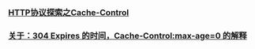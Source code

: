 # 

### [HTTP协议探索之Cache-Control](http://blog.csdn.net/chen_zw/article/details/18924875)

### [关于：304 Expires 的时间，Cache-Control:max-age=0 的解释](https://cnodejs.org/topic/53574f84d5573939270480fd)
